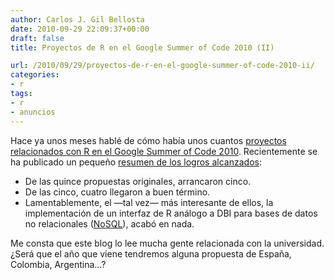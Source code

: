 ```yaml
---
author: Carlos J. Gil Bellosta
date: 2010-09-29 22:09:37+00:00
draft: false
title: Proyectos de R en el Google Summer of Code 2010 (II)

url: /2010/09/29/proyectos-de-r-en-el-google-summer-of-code-2010-ii/
categories:
- r
tags:
- r
- anuncios
---
```


Hace ya unos meses hablé de cómo había unos cuantos [proyectos relacionados con R en el Google Summer of Code 2010](http://www.datanalytics.com/2010/03/28/proyectos-de-r-en-el-google-summer-of-code-2010/). Recientemente se ha publicado un pequeño [resumen de los logros alcanzados](http://dirk.eddelbuettel.com/blog/2010/09/23/#gsoc2010_r_wrapup):


* De las quince propuestas originales, arrancaron cinco.
* De las cinco, cuatro llegaron a buen término.
* Lamentablemente, el —tal vez— más interesante de ellos, la implementación de un interfaz de R análogo a DBI para bases de datos no relacionales ([NoSQL](http://es.wikipedia.org/wiki/NoSQL)), acabó en nada.

Me consta que este blog lo lee mucha gente relacionada con la universidad. ¿Será que el año que viene tendremos alguna propuesta de España, Colombia, Argentina...?
